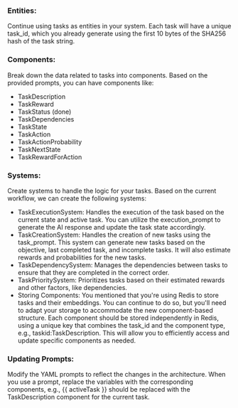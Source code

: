 ### Entities: 
Continue using tasks as entities in your system. Each task will have a unique task_id, which you already generate using the first 10 bytes of the SHA256 hash of the task string.

### Components: 
Break down the data related to tasks into components. Based on the provided prompts, you can have components like:

- TaskDescription
- TaskReward
- TaskStatus (done)
- TaskDependencies
- TaskState
- TaskAction
- TaskActionProbability
- TaskNextState
- TaskRewardForAction

### Systems: 
Create systems to handle the logic for your tasks. Based on the current workflow, we can create the following systems:

- TaskExecutionSystem: Handles the execution of the task based on the current state and active task. You can utilize the execution_prompt to generate the AI response and update the task state accordingly.
- TaskCreationSystem: Handles the creation of new tasks using the task_prompt. This system can generate new tasks based on the objective, last completed task, and incomplete tasks. It will also estimate rewards and probabilities for the new tasks.
- TaskDependencySystem: Manages the dependencies between tasks to ensure that they are completed in the correct order.
- TaskPrioritySystem: Prioritizes tasks based on their estimated rewards and other factors, like dependencies.
- Storing Components: You mentioned that you're using Redis to store tasks and their embeddings. You can continue to do so, but you'll need to adapt your storage to accommodate the new component-based structure. Each component should be stored independently in Redis, using a unique key that combines the task_id and the component type, e.g., taskid:TaskDescription. This will allow you to efficiently access and update specific components as needed.

### Updating Prompts: 
Modify the YAML prompts to reflect the changes in the architecture. When you use a prompt, replace the variables with the corresponding components, e.g., {{ activeTask }} should be replaced with the TaskDescription component for the current task.